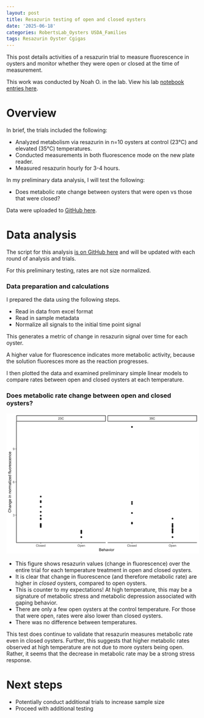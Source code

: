 ```yaml
---
layout: post
title: Resazurin testing of open and closed oysters 
date: '2025-06-18'
categories: RobertsLab_Oysters USDA_Families
tags: Resazurin Oyster Cgigas
---
```


This post details activities of a resazurin trial to measure fluorescence in oysters and monitor whether they were open or closed at the time of measurement. 

This work was conducted by Noah O. in the lab. View his lab [notebook entries here](https://genefish.wordpress.com/).  

# Overview 

In brief, the trials included the following:  

- Analyzed metabolism via resazurin in n=10 oysters at control (23°C) and elevated (35°C) temperatures.  
- Conducted measurements in both fluorescence mode on the new plate reader. 
- Measured resazurin hourly for 3-4 hours.    

In my preliminary data analysis, I will test the following:  

- Does metabolic rate change between oysters that were open vs those that were closed? 

Data were uploaded to [GitHub here](https://github.com/RobertsLab/resazurin-assay-development/tree/main/data/testing).  

# Data analysis 

The script for this analysis [is on GitHub here](https://github.com/RobertsLab/resazurin-assay-development/blob/main/scripts/testing/open-closed-analysis.Rmd) and will be updated with each round of analysis and trials.  

For this preliminary testing, rates are not size normalized.  

### Data preparation and calculations 

I prepared the data using the following steps. 

- Read in data from excel format 
- Read in sample metadata 
- Normalize all signals to the initial time point signal

This generates a metric of change in resazurin signal over time for each oyster.      

A higher value for fluorescence indicates more metabolic activity, because the solution fluoresces more as the reaction progresses.    

I then plotted the data and examined preliminary simple linear models to compare rates between open and closed oysters at each temperature.   
 
### Does metabolic rate change between open and closed oysters? 

![](https://github.com/AHuffmyer/ASH_Putnam_Lab_Notebook/blob/master/images/NotebookImages/oysters/wsg_usda/20250618/open-closed.png?raw=true)

- This figure shows resazurin values (change in fluorescence) over the entire trial for each temperature treatment in open and closed oysters. 
- It is clear that change in fluorescence (and therefore metabolic rate) are higher in *closed* oysters, compared to open oysters.  
- This is counter to my expectations! At high temperature, this may be a signature of metabolic stress and metabolic depression associated with gaping behavior.  
- There are only a few open oysters at the control temperature. For those that were open, rates were also lower than closed oysters.  
- There was no difference between temperatures.    

This test does continue to validate that resazurin measures metabolic rate even in closed oysters. Further, this suggests that higher metabolic rates observed at high temperature are not due to more oysters being open. Rather, it seems that the decrease in metabolic rate may be a strong stress response.   

# Next steps

- Potentially conduct additional trials to increase sample size 
- Proceed with additional testing 


